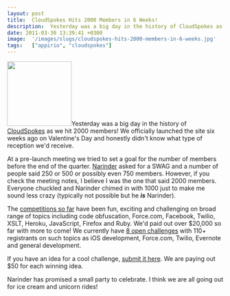 ```yaml
---
layout: post
title:  CloudSpokes Hits 2000 Members in 6 Weeks!
description:  Yesterday was a big day in the history of CloudSpokes as we hit 2000 members! We officially launched the site six weeks ago on Valentines Day and honestly didnt know what type of reception wed receive. At a pre-launch meeting we tried to set a goal for the number of members before the end of the quarter. Narinder  asked for a SWAG and a number of people said 250 or 500 or possibly even 750 members. However, if you check the meeting notes, I believe I was the one that said 2000 members. Everyone
date: 2011-03-30 13:39:41 +0300
image:  '/images/slugs/cloudspokes-hits-2000-members-in-6-weeks.jpg'
tags:   ["appirio", "cloudspokes"]
---
```

<p><a href="http://res.cloudinary.com/blog-jeffdouglas-com/image/upload/v1400327843/cloudspokes-logo_ld059x.png"><img src="http://res.cloudinary.com/blog-jeffdouglas-com/image/upload/c_crop,h_250,w_250,x_0,y_0/h_150,w_150/v1400327843/cloudspokes-logo_ld059x.png" alt="" title="cloudspokes-logo.png" width="150" height="150" class="alignleft size-thumbnail wp-image-3658" /></a>Yesterday was a big day in the history of <a href="http://www.cloudspokes.com" target="_blank">CloudSpokes</a> as we hit 2000 members! We officially launched the site six weeks ago on Valentine's Day and honestly didn't know what type of reception we'd receive.</p>
<p>At a pre-launch meeting we tried to set a goal for the number of members before the end of the quarter. <a href="http://appirio.com/company/leadership.php#narinder" target="_blank">Narinder</a> asked for a SWAG and a number of people said 250 or 500 or possibly even 750 members. However, if you check the meeting notes, I believe I was the one that said 2000 members. Everyone chuckled and Narinder chimed in with 1000 just to make me sound less crazy (typically not possible but he <strong><em>is</em></strong> Narinder).</p>
<p>The <a href="http://www.cloudspokes.com/challenges.html?sort=owner&filter=closed&type=all" target="_blank">competitions so far</a> have been fun, exciting and challenging on broad range of topics including code obfuscation, Force.com, Facebook, Twilio, XSLT, Heroku, JavaScript, Firefox and Ruby. We'd paid out over $20,000 so far with more to come! We currently have <a href="http://www.cloudspokes.com/Challenges.html" target="_blank">8 open challenges</a> with 110+ registrants on such topics as iOS development, Force.com, Twilio, Evernote and general development.</p>
<p>If you have an idea for a cool challenge, <a href="http://www.cloudspokes.com/challenge_detail.html?contestID=156" target="_blank">submit it here</a>. We are paying out $50 for each winning idea.</p>
<p>Narinder has promised a small party to celebrate. I think we are all going out for ice cream and unicorn rides!</p>

